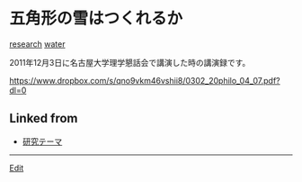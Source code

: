 # 五角形の雪はつくれるか

[research](research.md) [water](water.md)

2011年12月3日に名古屋大学理学懇話会で講演した時の講演録です。

https://www.dropbox.com/s/qno9vkm46vshii8/0302_20philo_04_07.pdf?dl=0



## Linked from

* [研究テーマ](研究テーマ.md)


----
[Edit](https://github.com/vitroid/vitroid.github.io/blob/master/MD/五角形の雪はつくれるか.md)
